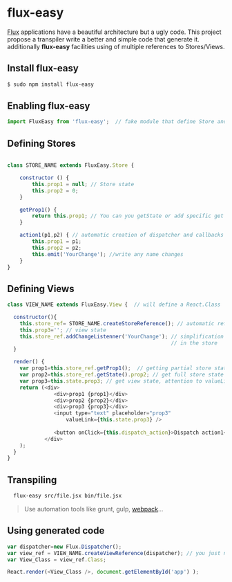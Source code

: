 # flux-easy

[Flux](https://facebook.github.io/flux/) applications have a beautiful architecture but a ugly code. This project propose a transpiler write a better and simple code that generate it. additionally **flux-easy** facilities using of multiple references to Stores/Views.

## Install **flux-easy**

```bash
$ sudo npm install flux-easy
```

## Enabling **flux-easy**

```javascript
import FluxEasy from 'flux-easy';  // fake module that define Store and View fake classes
```

## Defining Stores

```javascript

class STORE_NAME extends FluxEasy.Store {

    constructor () {
        this.prop1 = null; // Store state
        this.prop2 = 0;
    }

    getProp1() {
        return this.prop1; // You can you getState or add specific get methods
    }

    action1(p1,p2) { // automatic creation of dispatcher and callbacks for actions
        this.prop1 = p1;
        this.prop2 = p2;
        this.emit('YourChange'); //write any name changes
    }
}
```

## Defining Views

```javascript
class VIEW_NAME extends FluxEasy.View {  // will define a React.Class

  constructor(){
    this.store_ref= STORE_NAME.createStoreReference(); // automatic reference to stores/views
    this.prop3=''; // view state
    this.store_ref.addChangeListenner('YourChange'); // simplification of listenners from this.emit('YourChange')
                                                     // in the store
  }

  render() {
    var prop1=this.store_ref.getProp1();  // getting partial store state with specific method 
    var prop2=this.store_ref.getState().prop2; // get full store state with getState()
    var prop3=this.state.prop3; // get view state, attention to valueLink automation
    return (<div>
               <div>prop1 {prop1}</div>
               <div>prop2 {prop2}</div>
               <div>prop3 {prop3}</div>
               <input type="text" placeholder="prop3"
                   valueLink={this.state.prop3} />
                   
               <button onClick={this.dispatch_action}>Dispatch action1</button>
            </div>
    );
  }
}

```
## Transpiling 

```bash
  flux-easy src/file.jsx bin/file.jsx
```
> Use automation tools like grunt, gulp, [webpack](https://github.com/thr0w/flux-easy-loader)...

## Using generated code

```javascript
var dispatcher=new Flux.Dispatcher();
var view_ref = VIEW_NAME.createViewReference(dispatcher); // you just need call once
var View_Class = view_ref.Class;

React.render(<View_Class />, document.getElementById('app') );

```
